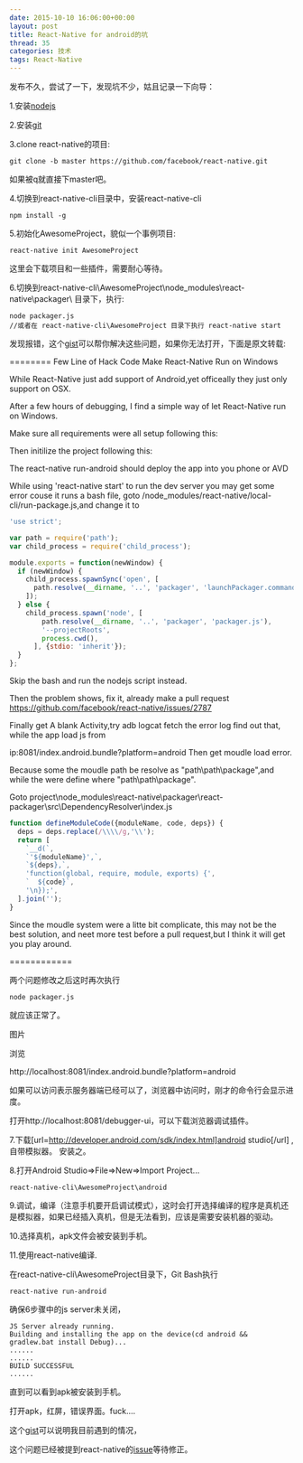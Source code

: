 ```yaml
---
date: 2015-10-10 16:06:00+00:00
layout: post
title: React-Native for android的坑
thread: 35
categories: 技术
tags: React-Native
---
```


发布不久，尝试了一下，发现坑不少，姑且记录一下向导：



1.安装[nodejs](https://nodejs.org/en/)


2.安装[git](http://www.git-scm.com/download/)


3.clone react-native的项目:

```shell
git clone -b master https://github.com/facebook/react-native.git
```

如果被q就直接下master吧。


4.切换到react-native-cli目录中，安装react-native-cli

```shell
npm install -g
```


5.初始化AwesomeProject，貌似一个事例项目:

```shell
react-native init AwesomeProject
```

这里会下载项目和一些插件，需要耐心等待。


6.切换到react-native-cli\AwesomeProject\node_modules\react-native\packager\ 目录下，执行:

```
node packager.js
//或者在 react-native-cli\AwesomeProject 目录下执行 react-native start
```

发现报错，这个[gist](https://gist.github.com/mqli/e1e6576e9838d885a43a)可以帮你解决这些问题，如果你无法打开，下面是原文转载:


========
Few Line of Hack Code Make React-Native Run on Windows

While React-Native just add support of Android,yet officeally they just only support on OSX.

After a few hours of debugging, I find a simple way of let React-Native run on Windows.

Make sure all requirements were all setup following this:

Then initilize the project following this:

The react-native run-android should deploy the app into you phone or AVD

While using 'react-native start' to run the dev server you may get some error couse it runs a bash file, goto /node_modules/react-native/local-cli/run-package.js,and change it to

```javascript
'use strict';

var path = require('path');
var child_process = require('child_process');

module.exports = function(newWindow) {
  if (newWindow) {
    child_process.spawnSync('open', [
      path.resolve(__dirname, '..', 'packager', 'launchPackager.command')
    ]);
  } else {
    child_process.spawn('node', [
        path.resolve(__dirname, '..', 'packager', 'packager.js'),
        '--projectRoots',
        process.cwd(),
      ], {stdio: 'inherit'});
  }
};
```

Skip the bash and run the nodejs script instead.

Then the problem shows, fix it, already make a pull request https://github.com/facebook/react-native/issues/2787

Finally get A blank Activity,try adb logcat fetch the error log find out that, while the app load js from

ip:8081/index.android.bundle?platform=android Then get moudle load error.

Because some the moudle path be resolve as "path\\path\\package",and while the were define where "path\path\package".

Goto project\node_modules\react-native\packager\react-packager\src\DependencyResolver\index.js

```javascript
function defineModuleCode({moduleName, code, deps}) {
  deps = deps.replace(/\\\\/g,'\\');
  return [
    `__d(`,
    `'${moduleName}',`,
    `${deps},`,
    'function(global, require, module, exports) {',
    `  ${code}`,
    '\n});',
  ].join('');
}
```

Since the moudle system were a litte bit complicate, this may not be the best solution, and neet more test before a pull request,but I think it will get you play around.


============


两个问题修改之后这时再次执行 


```shell
node packager.js
```


就应该正常了。


图片


浏览

http://localhost:8081/index.android.bundle?platform=android

如果可以访问表示服务器端已经可以了，浏览器中访问时，刚才的命令行会显示进度。

打开http://localhost:8081/debugger-ui，可以下载浏览器调试插件。


7.下载[url=http://developer.android.com/sdk/index.html]android studio[/url] ,自带模拟器。
安装之。


8.打开Android Studio=>File=>New=>Import Project...

```shell
react-native-cli\AwesomeProject\android
```


9.调试，编译（注意手机要开启调试模式），这时会打开选择编译的程序是真机还是模拟器，如果已经插入真机，但是无法看到，应该是需要安装机器的驱动。


10.选择真机，apk文件会被安装到手机。


11.使用react-native编译.

在react-native-cli\AwesomeProject目录下，Git Bash执行

```shell
react-native run-android
```

确保6步骤中的js server未关闭，

```shell
JS Server already running.
Building and installing the app on the device(cd android && gradlew.bat install Debug)...
......
......
BUILD SUCCESSFUL
......
```

直到可以看到apk被安装到手机。

打开apk，红屏，错误界面。fuck....

这个[gist](https://gist.github.com/davidgilbertson/9bee68548037fe00f2a8)可以说明我目前遇到的情况，

这个问题已经被提到react-native的[issue](https://github.com/facebook/react-native/issues/2787#issuecomment-147048240)等待修正。


